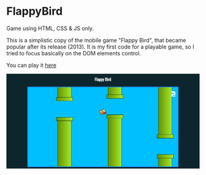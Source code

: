 # FlappyBird

Game using HTML, CSS &amp; JS only.

This is a simplistic copy of the mobile game "Flappy Bird", that became popular after its release (2013).
It is my first code for a playable game, so I tried to focus basically on the DOM elements control.

You can play it [here](https://flappy-bird-opal.vercel.app/)

![print_flappy_bird_running](imgs/print_flappy_bird_running.png)
